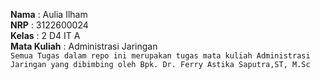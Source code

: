 **Nama** : Aulia Ilham </br>
**NRP** : 3122600024 </br>
**Kelas** : 2 D4 IT A </br>
**Mata Kuliah** : Administrasi Jaringan </br>
`Semua Tugas dalam repo ini merupakan tugas mata kuliah Administrasi Jaringan yang dibimbing oleh Bpk. Dr. Ferry Astika Saputra,ST, M.Sc`
